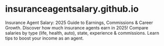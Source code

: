 # insuranceagentsalary.github.io
Insurance Agent Salary: 2025 Guide to Earnings, Commissions &amp; Career Growth. Discover how much insurance agents earn in 2025! Compare salaries by type (life, health, auto), state, experience &amp; commissions. Learn tips to boost your income as an agent. 
